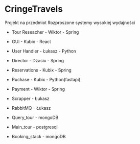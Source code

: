 # CringeTravels

Projekt na przedmiot Rozproszone systemy wysokiej wydajności

- Tour Reseacher - Wiktor - Spring
- GUI - Kubix - React
- User Handler - Łukasz - Python
- Director - Dżasiu - Spring
- Reservations - Kubix - Spring
- Puchase - Kubix - Python(fastapi)
- Payment - Wiktor - Spring
- Scrapper - Łukasz
- RabbitMQ - Łukasz

- Query_tour - mongoDB
- Main_tour - postgresql
- Booking_stack - mongoDB
